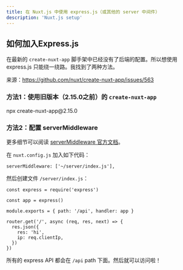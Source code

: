 ```yaml
---
title: 在 Nuxt.js 中使用 express.js（或其他的 server 中间件）
description: 'Nuxt.js setup'
---
```


## 如何加入Express.js
在最新的 `create-nuxt-app` 脚手架中已经没有了后端的配置。所以想使用 express.js 只能绕一绕路。我找到了两种方法。

来源：https://github.com/nuxt/create-nuxt-app/issues/563

### 方法1：使用旧版本（2.15.0之前）的 `create-nuxt-app`
<terminal>
npx create-nuxt-app@2.15.0
</terminal>

### 方法2：配置 serverMiddleware
更多细节可以阅读 [serverMiddleware 官方文档](https://nuxtjs.org/api/configuration-servermiddleware)。

在 `nuxt.config.js` 加入如下代码：

```javascript[nuxt.config.js]
serverMiddleware: ['~/server/index.js'],
```
然后创建文件 `/server/index.js`：
```javascript[index.js]
const express = require('express')

const app = express()

module.exports = { path: '/api', handler: app }

router.get('/', async (req, res, next) => {
  res.json({
    res: 'hi',
    ip: req.clientIp,
  })
})
```
所有的 express API 都会在 `/api` path 下面。然后就可以访问啦！

